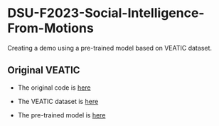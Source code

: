 # DSU-F2023-Social-Intelligence-From-Motions

Creating a demo using a pre-trained model based on VEATIC dataset. 

## Original VEATIC
- The original code is [here](https://veatic.github.io/)

- The VEATIC dataset is [here](https://drive.google.com/file/d/1HZIw8RGsRwwENhJlhNJRL88YyfiE442N/view)

- The pre-trained model is [here](https://drive.google.com/file/d/1dRqmx4UWAtB8E6tcj8XEd16Opk6OZCIx/view)
